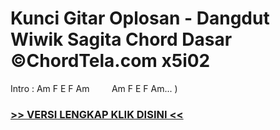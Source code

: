 
 # Kunci Gitar Oplosan - Dangdut Wiwik Sagita Chord Dasar ©ChordTela.com x5i02


Intro : Am F E F Am         Am F E F Am... )

###  <a href="https://shortlighzx.web.app?sq=Kunci Gitar Oplosan - Dangdut Wiwik Sagita Chord Dasar ©ChordTela.com"> >> VERSI LENGKAP KLIK DISINI << </a>
